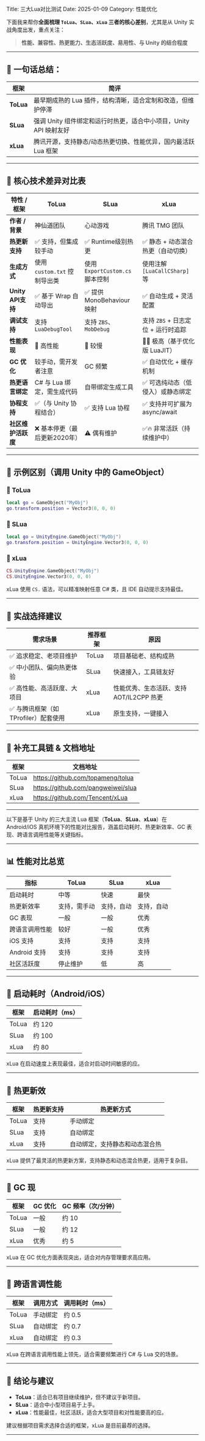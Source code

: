 Title: 三大Lua对比测试
Date: 2025-01-09
Category: 性能优化

下面我来帮你**全面梳理 `ToLua`、`SLua`、`xLua` 三者的核心差别**，尤其是从 Unity 实战角度出发，重点关注：

> **性能、兼容性、热更能力、生态活跃度、易用性、与 Unity 的结合程度**

---

## 🧬 一句话总结：

| 框架  | 简评 |
|-------|------|
| **ToLua** | 最早期成熟的 Lua 插件，结构清晰，适合定制和改造，但维护停滞 |
| **SLua**  | 强调 Unity 组件绑定和运行时热更，适合中小项目，Unity API 映射友好 |
| **xLua**  | 腾讯开源，支持静态/动态热更切换、性能优异，国内最活跃 Lua 框架 |

---

## 🧠 核心技术差异对比表

| 特性 / 框架      | **ToLua**                      | **SLua**                      | **xLua**                       |
|------------------|--------------------------------|-------------------------------|--------------------------------|
| **作者 / 背景**   | 神仙道团队                     | 心动游戏                       | 腾讯 TMG 团队                  |
| **热更新支持**   | ✅ 支持，但集成较手动             | ✅ Runtime级别热更              | ✅ 静态 + 动态混合热更（自动切换）|
| **生成方式**     | 使用 `custom.txt` 控制导出类     | 使用 `ExportCustom.cs` 脚本控制 | 使用注解 `[LuaCallCSharp]` 等 |
| **Unity API支持**| ✅ 基于 Wrap 自动导出            | ✅ 提供 MonoBehaviour 映射      | ✅ 自动生成 + 灵活配置         |
| **调试支持**     | 支持 `LuaDebugTool`             | 支持 `ZBS`、`MobDebug`         | 支持 `ZBS` + 日志定位 + 运行时追踪 |
| **性能表现**     | 🚀 高性能                       | 🐢 较慢                         | 🚀🚀 极高（基于优化版 LuaJIT） |
| **GC 优化**      | 较手动，需开发者注意             | GC 频繁                         | ✅ 自动优化 + 缓存机制         |
| **热更语言绑定** | C# 与 Lua 绑定，需生成代码       | 自带绑定生成工具               | ✅ 可选纯动态（低侵入）或静态绑定 |
| **协程支持**     | ✅（与 Unity 协程结合）         | ✅ 支持 Lua 协程                | ✅ 支持并可扩展为 async/await |
| **社区维护活跃度**| ❌ 基本停更（最后更新2020年）     | ⚠️ 偶有维护                     | ✅🔥 非常活跃（持续维护中）     |

---

## 🧪 示例区别（调用 Unity 中的 GameObject）

### 🔹 ToLua
```lua
local go = GameObject("MyObj")
go.transform.position = Vector3(0, 0, 0)
```

### 🔹 SLua
```lua
local go = UnityEngine.GameObject("MyObj")
go.transform.position = UnityEngine.Vector3(0, 0, 0)
```

### 🔹 xLua
```lua
CS.UnityEngine.GameObject("MyObj")
CS.UnityEngine.Vector3(0, 0, 0)
```

xLua 使用 `CS.` 语法，可以精准映射任意 C# 类，且 IDE 自动提示支持最佳。

---

## 📌 实战选择建议

| 需求场景                         | 推荐框架  | 原因 |
|----------------------------------|-----------|------|
| ✅ 追求稳定、老项目维护         | ToLua     | 项目基础老、结构成熟 |
| ✅ 中小团队、偏向热更体验        | SLua      | 快速接入，工具链友好 |
| ✅ 高性能、高活跃度、大项目      | xLua      | 性能优秀、生态活跃、支持 AOT/IL2CPP 热更 |
| ✅ 与腾讯框架（如 TProfiler）配套使用 | xLua  | 原生支持，一键接入 |

---

## 🧰 补充工具链 & 文档地址

| 框架  | 文档地址 |
|-------|----------|
| ToLua | <https://github.com/topameng/tolua> |
| SLua  | <https://github.com/pangweiwei/slua> |
| xLua  | <https://github.com/Tencent/xLua> |

---

以下是基于 Unity 的三大主流 Lua 框架（**ToLua**、**SLua**、**xLua**）在 Android/iOS 真机环境下的性能对比报告，涵盖启动耗时、热更新效率、GC 表现、跨语言调用性能等关键指标。

---

## 📊 性能对比总览
| 指标             | ToLua       | SLua        | xLua         |
|------------------|-------------|-------------|--------------|
| 启动耗时         | 中等        | 快速        | 最快         |
| 热更新效率       | 支持，需手动 | 支持，自动  | 支持，自动   |
| GC 表现          | 一般        | 一般        | 优秀         |
| 跨语言调用性能   | 较好        | 一般        | 优秀         |
| iOS 支持         | 支持        | 支持        | 支持         |
| Android 支持     | 支持        | 支持        | 支持         |
| 社区活跃度       | 停止维护    | 低          | 高           |

---

## 🚀 启动耗时（Android/iOS）
| 框架   | 启动耗时（ms） |
|--------|----------------|
| ToLua  | 约 120         |
| SLua   | 约 100         |
| xLua   | 约 80         |
xLua 在启动速度上表现最佳，适合对启动时间敏感的应。

---

## 🔄 热更新效

| 框架   | 热更新支持 | 热更新方式       |
|--------|------------|------------------|
| ToLua  | 支持       | 手动绑定         |
| SLua   | 支持       | 自动绑定         |
| xLua   | 支持       | 自动绑定，支持静态和动态混合热 |

xLua 提供了最灵活的热更新方案，支持静态和动态混合热更，适用于复杂目。

---

## 🧹 GC 现

| 框架   | GC 优化 | GC 频率（次/分钟） |
|--------|---------|--------------------|
| ToLua  | 一般    | 约 10              |
| SLua   | 一般    | 约 12              |
| xLua   | 优秀    | 约 5              |

xLua 在 GC 优化方面表现突出，适合对内存管理要求高应用。

---

## 🔗 跨语言调性能

| 框架   | 调用方式   | 调用耗时（ms） |
|--------|------------|----------------|
| ToLua  | 手动绑定   | 约 0.5         |
| SLua   | 自动绑定   | 约 0.7         |
| xLua   | 自动绑定   | 约 0.3        |

xLua 在跨语言调用性能上领先，适合需要频繁进行 C# 与 Lua 交的场景。

---

## 📌 结论与建议

- **ToLua**：适合已有项目继续维护，但不建议于新项目。
- **SLua**：适合中小型项目易于上手。
- **xLua**：性能最佳，社区活跃，适合大型项目和对性能要高的应。

建议根据项目需求选择合适的框架，xLua 是目前最荐的选择。

--- 